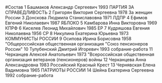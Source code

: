 #Состав
1 Башмаков Александр Сергеевич 1993 ПАРТИЯ ЗА СПРАВЕДЛИВОСТЬ
2 Григорян Виктория Сергеевна 1978 За женщин России
3 Донскова Людмила Станиславовна 1971 ЛДПР
4 Ефимов Евгений Николаевич 1987 ЯБЛОКО
5 Камбарова Инна Викторовна 1969 КПРФ
6 Киселев Леонид Михайлович 1985 ЕР
7 Кудряшова Евгения Николаевна 1956 СР
8 Никулина Екатерина Юрьевна 1973 КОММУНИСТЫ РОССИИ
9 Осипова Ирина Борисовна 1958 \"Общероссийская общественная организация \"Союз пенсионеров России\"
10 Тулубенский Дмитрий Игоревич 1993 собрание-работа
11 Черканцев Алексей Анатольевич 1973 \"Всероссийская общественная организация ветеранов (пенсионеров) войны
12 Черканцева Анна Александровна 1983 Российский Красный Крест
13 Чернявская Елена Вадимовна 1965 ПАТРИОТЫ РОССИИ
14 Шейна Екатерина Сергеевна 1992 собрание-работа
